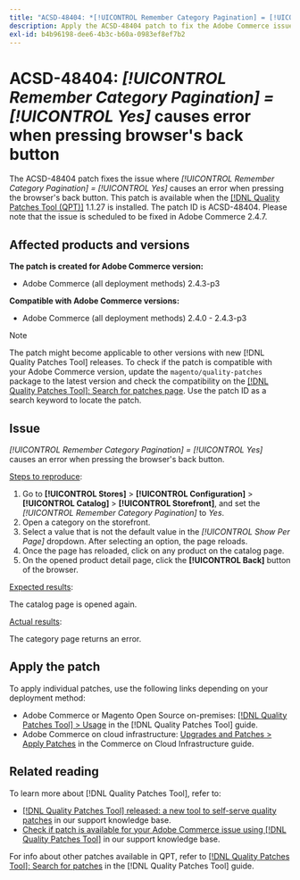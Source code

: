 ```yaml
---
title: "ACSD-48404: *[!UICONTROL Remember Category Pagination] = [!UICONTROL Yes]* causes error when pressing browser's back button"
description: Apply the ACSD-48404 patch to fix the Adobe Commerce issue where *[!UICONTROL Remember Category Pagination] = [!UICONTROL Yes]* causes an error when pressing the browser's back button.
exl-id: b4b96198-dee6-4b3c-b60a-0983ef8ef7b2
---
```

# ACSD-48404: *[!UICONTROL Remember Category Pagination] = [!UICONTROL Yes]* causes error when pressing browser's back button

The ACSD-48404 patch fixes the issue where *[!UICONTROL Remember Category Pagination] = [!UICONTROL Yes]* causes an error when pressing the browser's back button. This patch is available when the [[!DNL Quality Patches Tool (QPT)]](/help/announcements/adobe-commerce-announcements/magento-quality-patches-released-new-tool-to-self-serve-quality-patches.md) 1.1.27 is installed. The patch ID is ACSD-48404. Please note that the issue is scheduled to be fixed in Adobe Commerce 2.4.7.

## Affected products and versions

**The patch is created for Adobe Commerce version:**

* Adobe Commerce (all deployment methods) 2.4.3-p3

**Compatible with Adobe Commerce versions:**

* Adobe Commerce (all deployment methods) 2.4.0 - 2.4.3-p3

>[!NOTE]
>
>The patch might become applicable to other versions with new [!DNL Quality Patches Tool] releases. To check if the patch is compatible with your Adobe Commerce version, update the `magento/quality-patches` package to the latest version and check the compatibility on the [[!DNL Quality Patches Tool]: Search for patches page](https://experienceleague.adobe.com/tools/commerce-quality-patches/index.html). Use the patch ID as a search keyword to locate the patch.

## Issue

*[!UICONTROL Remember Category Pagination] = [!UICONTROL Yes]* causes an error when pressing the browser's back button.


<u>Steps to reproduce</u>:

1. Go to **[!UICONTROL Stores]** > **[!UICONTROL Configuration]** > **[!UICONTROL Catalog]** > **[!UICONTROL Storefront]**, and set the *[!UICONTROL Remember Category Pagination]* to *Yes*.
1. Open a category on the storefront.
1. Select a value that is not the default value in the *[!UICONTROL Show Per Page]* dropdown. After selecting an option, the page reloads.
1. Once the page has reloaded, click on any product on the catalog page.
1. On the opened product detail page, click the **[!UICONTROL Back]** button of the browser.

<u>Expected results</u>:

The catalog page is opened again.

<u>Actual results</u>:

The category page returns an error.

## Apply the patch

To apply individual patches, use the following links depending on your deployment method:

* Adobe Commerce or Magento Open Source on-premises: [[!DNL Quality Patches Tool] > Usage](https://experienceleague.adobe.com/docs/commerce-operations/tools/quality-patches-tool/usage.html) in the [!DNL Quality Patches Tool] guide.
* Adobe Commerce on cloud infrastructure: [Upgrades and Patches > Apply Patches](https://experienceleague.adobe.com/docs/commerce-cloud-service/user-guide/develop/upgrade/apply-patches.html) in the Commerce on Cloud Infrastructure guide.

## Related reading

To learn more about [!DNL Quality Patches Tool], refer to:

* [[!DNL Quality Patches Tool] released: a new tool to self-serve quality patches](/help/announcements/adobe-commerce-announcements/magento-quality-patches-released-new-tool-to-self-serve-quality-patches.md) in our support knowledge base.
* [Check if patch is available for your Adobe Commerce issue using [!DNL Quality Patches Tool]](/help/support-tools/patches-available-in-qpt-tool/check-patch-for-magento-issue-with-magento-quality-patches.md) in our support knowledge base.

For info about other patches available in QPT, refer to [[!DNL Quality Patches Tool]: Search for patches](https://experienceleague.adobe.com/tools/commerce-quality-patches/index.html) in the [!DNL Quality Patches Tool] guide.
